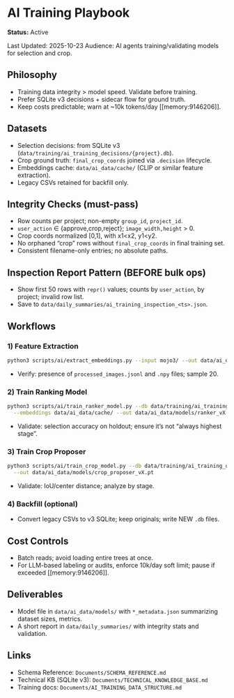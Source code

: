 # AI Training Playbook
**Status:** Active


Last Updated: 2025-10-23
Audience: AI agents training/validating models for selection and crop.

## Philosophy
- Training data integrity > model speed. Validate before training.
- Prefer SQLite v3 decisions + sidecar flow for ground truth.
- Keep costs predictable; warn at ~10k tokens/day [[memory:9146206]].

## Datasets
- Selection decisions: from SQLite v3 (`data/training/ai_training_decisions/{project}.db`).
- Crop ground truth: `final_crop_coords` joined via `.decision` lifecycle.
- Embeddings cache: `data/ai_data/cache/` (CLIP or similar feature extraction).
- Legacy CSVs retained for backfill only.

## Integrity Checks (must-pass)
- Row counts per project; non-empty `group_id`, `project_id`.
- `user_action` ∈ {approve,crop,reject}; `image_width,height` > 0.
- Crop coords normalized [0,1], with x1<x2, y1<y2.
- No orphaned “crop” rows without `final_crop_coords` in final training set.
- Consistent filename-only entries; no absolute paths.

## Inspection Report Pattern (BEFORE bulk ops)
- Show first 50 rows with `repr()` values; counts by `user_action`, by project; invalid row list.
- Save to `data/daily_summaries/ai_training_inspection_<ts>.json`.

## Workflows

### 1) Feature Extraction
```bash
python3 scripts/ai/extract_embeddings.py --input mojo3/ --out data/ai_data/cache/
```
- Verify: presence of `processed_images.jsonl` and `.npy` files; sample 20.

### 2) Train Ranking Model
```bash
python3 scripts/ai/train_ranker_model.py --db data/training/ai_training_decisions/mojo3.db \
  --embeddings data/ai_data/cache/ --out data/ai_data/models/ranker_vX.pt
```
- Validate: selection accuracy on holdout; ensure it’s not “always highest stage”.

### 3) Train Crop Proposer
```bash
python3 scripts/ai/train_crop_model.py --db data/training/ai_training_decisions/mojo3.db \
  --out data/ai_data/models/crop_proposer_vX.pt
```
- Validate: IoU/center distance; analyze by stage.

### 4) Backfill (optional)
- Convert legacy CSVs to v3 SQLite; keep originals; write NEW `.db` files.

## Cost Controls
- Batch reads; avoid loading entire trees at once.
- For LLM-based labeling or audits, enforce 10k/day soft limit; pause if exceeded [[memory:9146206]].

## Deliverables
- Model file in `data/ai_data/models/` with `*_metadata.json` summarizing dataset sizes, metrics.
- A short report in `data/daily_summaries/` with integrity stats and validation.

## Links
- Schema Reference: `Documents/SCHEMA_REFERENCE.md`
- Technical KB (SQLite v3): `Documents/TECHNICAL_KNOWLEDGE_BASE.md`
- Training docs: `Documents/AI_TRAINING_DATA_STRUCTURE.md`
